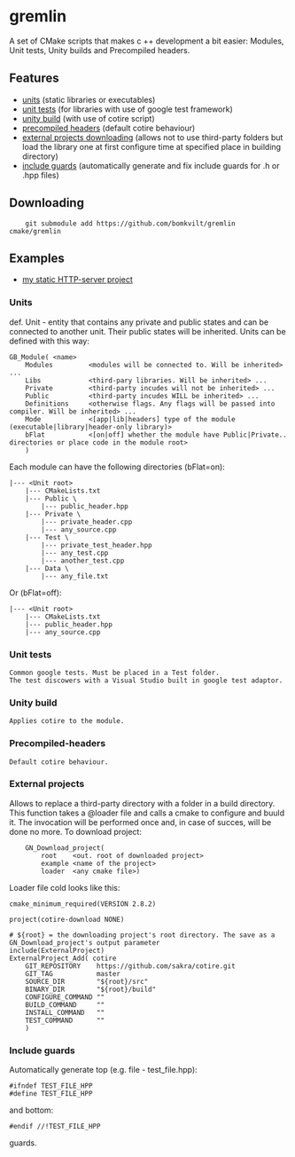 # gremlin
A set of CMake scripts that makes c ++ development a bit easier: Modules, Unit tests, Unity builds and Precompiled headers.

## Features
- [units](#Units) (static libraries or executables)
- [unit tests](#Unit-tests) (for libraries with use of google test framework)
- [unity build](#Unity-build) (with use of cotire script)
- [precompiled headers](#Precompiled-headers) (default cotire behaviour)
- [external projects downloading](#External-projects) (allows not to use third-party folders but load the library one at first configure time at specified place in building directory)
- [include guards](#Include-guards) (automatically generate and fix include guards for .h or .hpp files)

## Downloading
```
    git submodule add https://github.com/bomkvilt/gremlin cmake/gremlin
```
## Examples
- [my static HTTP-server project](https://github.com/bomkvilt/2019-I-Highload)

### Units
def. Unit - entity that contains any private and public states and can be connected to another unit. Their public states will be inherited.
Units can be defined with this way:
```
GB_Module( <name>
    Modules         <modules will be connected to. Will be inherited> ...
    Libs            <third-pary libraries. Will be inherited> ...
    Private         <third-party incudes will not be inherited> ...
    Public          <third-party incudes WILL be inherited> ...
    Definitions     <otherwise flags. Any flags will be passed into compiler. Will be inherited> ...
    Mode            <[app|lib|headers] type of the module (executable|library|header-only library)>
    bFlat           <[on|off] whether the module have Public|Private.. directories or place code in the module root>
    )
```
Each module can have the following directories (bFlat=on):
```
|--- <Unit root>
    |--- CMakeLists.txt
    |--- Public \
        |--- public_header.hpp
    |--- Private \
        |--- private_header.cpp
        |--- any_source.cpp
    |--- Test \
        |--- private_test_header.hpp
        |--- any_test.cpp
        |--- another_test.cpp
    |--- Data \
        |--- any_file.txt
```
Or (bFlat=off):
```
|--- <Unit root>
    |--- CMakeLists.txt
    |--- public_header.hpp
    |--- any_source.cpp
```

### Unit tests
    Common google tests. Must be placed in a Test folder.
    The test discowers with a Visual Studio built in google test adaptor.

### Unity build
    Applies cotire to the module.

### Precompiled-headers
    Default cotire behaviour.

### External projects
Allows to replace a third-party directory with a folder in a build directory. 
This function takes a @loader file and calls a cmake to configure and buuld it.
The invocation will be performed once and, in case of succes, will be done no more.
To download project:
```
    GN_Download_project( 
        root    <out. root of downloaded project> 
        example <name of the project> 
        loader  <any cmake file>)
```

Loader file cold looks like this:
```
cmake_minimum_required(VERSION 2.8.2)

project(cotire-download NONE)

# ${root} = the downloading project's root directory. The save as a GN_Download_project's output parameter
include(ExternalProject)
ExternalProject_Add( cotire
    GIT_REPOSITORY    https://github.com/sakra/cotire.git
    GIT_TAG           master
    SOURCE_DIR        "${root}/src"
    BINARY_DIR        "${root}/build"
    CONFIGURE_COMMAND ""
    BUILD_COMMAND     ""
    INSTALL_COMMAND   ""
    TEST_COMMAND      ""
    )
```

### Include guards
Automatically generate top (e.g. file - test_file.hpp):
```
#ifndef TEST_FILE_HPP
#define TEST_FILE_HPP
```
and bottom:
```
#endif //!TEST_FILE_HPP

```
guards.
